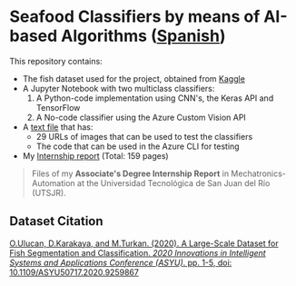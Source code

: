 # Seafood Classifiers by means of AI-based Algorithms ([Spanish](spa/README.md))

This repository contains:

- The fish dataset used for the project, obtained from [Kaggle](https://www.kaggle.com/datasets/crowww/a-large-scale-fish-dataset)
- A Jupyter Notebook with two multiclass classifiers:
    1. A Python-code implementation using CNN's, the Keras API and TensorFlow
    2. A No-code classifier using the Azure Custom Vision API
- A [text file](seafood_URLs.txt) that has:
    - 29 URLs of images that can be used to test the classifiers
    - The code that can be used in the Azure CLI for testing
- My [Internship report](TSU-InternshipReport.pdf) (Total: 159 pages)

> Files of my **Associate's Degree Internship Report** in Mechatronics-Automation at the Universidad Tecnológica de San Juan del Río (UTSJR).

## Dataset Citation

[O.Ulucan, D.Karakaya, and M.Turkan. (2020). A Large-Scale Dataset for Fish Segmentation and Classification. *2020 Innovations in Intelligent Systems and Applications Conference (ASYU)*. pp. 1-5, doi: 10.1109/ASYU50717.2020.9259867](https://ieeexplore.ieee.org/document/9259867)
